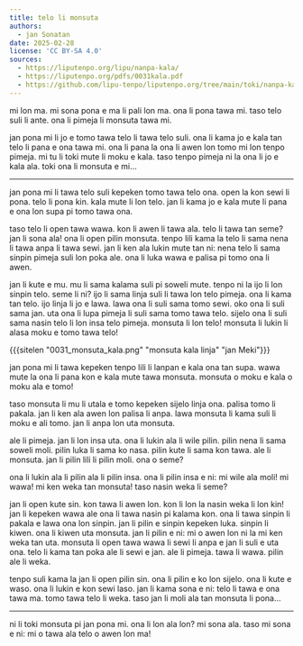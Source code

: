 ```yaml
---
title: telo li monsuta
authors:
  - jan Sonatan
date: 2025-02-28
license: 'CC BY-SA 4.0'
sources:
  - https://liputenpo.org/lipu/nanpa-kala/
  - https://liputenpo.org/pdfs/0031kala.pdf
  - https://github.com/lipu-tenpo/liputenpo.org/tree/main/toki/nanpa-kala
---
```


mi lon ma. mi sona pona e ma li pali lon ma. ona li pona tawa mi. taso telo suli li ante. ona li pimeja li monsuta tawa mi.

jan pona mi li jo e tomo tawa telo li tawa telo suli. ona li kama jo e kala tan telo li pana e ona tawa mi. ona li pana la ona li awen lon tomo mi lon tenpo pimeja. mi tu li toki mute li moku e kala. taso tenpo pimeja ni la ona li jo e kala ala. toki ona li monsuta e mi…

---

jan pona mi li tawa telo suli kepeken tomo tawa telo ona. open la kon sewi li pona. telo li pona kin. kala mute li lon telo. jan li kama jo e kala mute li pana e ona lon supa pi tomo tawa ona.

taso telo li open tawa wawa. kon li awen li tawa ala. telo li tawa tan seme? jan li sona ala! ona li open pilin monsuta. tenpo lili kama la telo li sama nena li tawa anpa li tawa sewi. jan li ken ala lukin mute tan ni: nena telo li sama sinpin pimeja suli lon poka ale. ona li luka wawa e palisa pi tomo ona li awen.

jan li kute e mu. mu li sama kalama suli pi soweli mute. tenpo ni la ijo li lon sinpin telo. seme li ni? ijo li sama linja suli li tawa lon telo pimeja. ona li kama tan telo. ijo linja li jo e lawa. lawa ona li suli sama tomo sewi. oko ona li suli sama jan. uta ona li lupa pimeja li suli sama tomo tawa telo. sijelo ona li suli sama nasin telo li lon insa telo pimeja. monsuta li lon telo! monsuta li lukin li alasa moku e tomo tawa telo!

{{{sitelen "0031_monsuta_kala.png" "monsuta kala linja" "jan Meki"}}}

jan pona mi li tawa kepeken tenpo lili li lanpan e kala ona tan supa. wawa mute la ona li pana kon e kala mute tawa monsuta. monsuta o moku e kala o moku ala e tomo!

taso monsuta li mu li utala e tomo kepeken sijelo linja ona. palisa tomo li pakala. jan li ken ala awen lon palisa li anpa. lawa monsuta li kama suli li moku e ali tomo. jan li anpa lon uta monsuta.

ale li pimeja. jan li lon insa uta. ona li lukin ala li wile pilin. pilin nena li sama soweli moli. pilin luka li sama ko nasa. pilin kute li sama kon tawa. ale li monsuta. jan li pilin lili li pilin moli. ona o seme?

ona li lukin ala li pilin ala li pilin insa. ona li pilin insa e ni: mi wile ala moli! mi wawa! mi ken weka tan monsuta! taso nasin weka li seme?

jan li open kute sin. kon tawa li awen lon. kon li lon la nasin weka li lon kin! jan li kepeken wawa ale ona li tawa nasin pi kalama kon. ona li tawa sinpin li pakala e lawa ona lon sinpin. jan li pilin e sinpin kepeken luka. sinpin li kiwen. ona li kiwen uta monsuta. jan li pilin e ni: mi o awen lon ni la mi ken weka tan uta. monsuta li open tawa wawa li sewi li anpa e jan li suli e uta ona. telo li kama tan poka ale li sewi e jan. ale li pimeja. tawa li wawa. pilin ale li weka.

tenpo suli kama la jan li open pilin sin. ona li pilin e ko lon sijelo. ona li kute e waso. ona li lukin e kon sewi laso. jan li kama sona e ni: telo li tawa e ona tawa ma. tomo tawa telo li weka. taso jan li moli ala tan monsuta li pona…

---

ni li toki monsuta pi jan pona mi. ona li lon ala lon? mi sona ala. taso mi sona e ni: mi o tawa ala telo o awen lon ma!